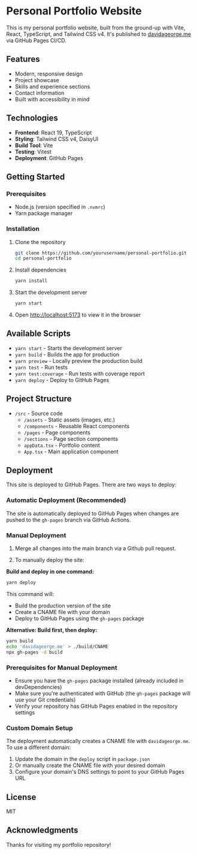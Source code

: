 # Personal Portfolio Website

This is my personal portfolio website, built from the ground-up with Vite, React, TypeScript, and Tailwind CSS v4. It's published to [davidageorge.me](https://davidageorge.me) via GitHub Pages CI/CD.

## Features

- Modern, responsive design
- Project showcase
- Skills and experience sections
- Contact information
- Built with accessibility in mind

## Technologies

- **Frontend**: React 19, TypeScript
- **Styling**: Tailwind CSS v4, DaisyUI
- **Build Tool**: Vite
- **Testing**: Vitest
- **Deployment**: GitHub Pages

## Getting Started

### Prerequisites

- Node.js (version specified in `.nvmrc`)
- Yarn package manager

### Installation

1. Clone the repository

    ```bash
    git clone https://github.com/yourusername/personal-portfolio.git
    cd personal-portfolio
    ```

2. Install dependencies

    ```bash
    yarn install
    ```

3. Start the development server

    ```bash
    yarn start
    ```

4. Open [http://localhost:5173](http://localhost:5173) to view it in the browser

## Available Scripts

- `yarn start` - Starts the development server
- `yarn build` - Builds the app for production
- `yarn preview` - Locally preview the production build
- `yarn test` - Run tests
- `yarn test:coverage` - Run tests with coverage report
- `yarn deploy` - Deploy to GitHub Pages

## Project Structure

- `/src` - Source code
    - `/assets` - Static assets (images, etc.)
    - `/components` - Reusable React components
    - `/pages` - Page components
    - `/sections` - Page section components
    - `appData.tsx` - Portfolio content
    - `App.tsx` - Main application component

## Deployment

This site is deployed to GitHub Pages. There are two ways to deploy:

### Automatic Deployment (Recommended)

The site is automatically deployed to GitHub Pages when changes are pushed to the `gh-pages` branch via GitHub Actions.

### Manual Deployment

1. Merge all changes into the main branch via a Github pull request.

2. To manually deploy the site:

**Build and deploy in one command:**

```bash
yarn deploy
```

This command will:

- Build the production version of the site
- Create a CNAME file with your domain
- Deploy to GitHub Pages using the `gh-pages` package

**Alternative: Build first, then deploy:**

```bash
yarn build
echo 'davidageorge.me' > ./build/CNAME
npx gh-pages -d build
```

### Prerequisites for Manual Deployment

- Ensure you have the `gh-pages` package installed (already included in devDependencies)
- Make sure you're authenticated with GitHub (the `gh-pages` package will use your Git credentials)
- Verify your repository has GitHub Pages enabled in the repository settings

### Custom Domain Setup

The deployment automatically creates a CNAME file with `davidageorge.me`. To use a different domain:

1. Update the domain in the `deploy` script in `package.json`
2. Or manually create the CNAME file with your desired domain
3. Configure your domain's DNS settings to point to your GitHub Pages URL

## License

MIT

## Acknowledgments

Thanks for visiting my portfolio repository!
